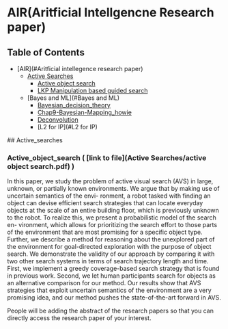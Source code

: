 # AIR(Aritficial Intellgencne Research paper)

## Table of Contents
- [AIR](#Aritficial intellegence research paper)
    - [Active Searches](#Active_searches)
        - [Active object search](#Active_object_search)
        - [LKP Manipulation based guided search](#LKP_Manipulation_based_guided_search)
    - [Bayes and ML](#Bayes and ML)
        - [Bayesian_decision_theory](#Bayesian_decision_theory)
        - [Chap9-Bayesian-Mapping_howie](#Chap9-Bayesian-Mapping_howie)
        - [Deconvolution](#Deconvolution)
        - [L2 for IP](#L2 for IP)


##<a name="Active_object_search"></a> Active_searches
###  Active_object_search ( [**link to file**](Active Searches/active object search.pdf) )
In this paper, we study the problem of active visual search (AVS) in large, unknown, or partially known environments.
We argue that by making use of uncertain semantics of the envi- ronment, a robot tasked with finding an object can devise
efficient search strategies that can locate everyday objects at the scale of an entire building floor, which is previously
unknown to the robot. To realize this, we present a probabilistic model of the search en- vironment, which allows for
prioritizing the search effort to those parts of the environment that are most promising for a specific object type. Further,
we describe a method for reasoning about the unexplored part of the environment for goal-directed exploration with
the purpose of object search. We demonstrate the validity of our approach by comparing it with two other search systems
in terms of search trajectory length and time. First, we implement a greedy coverage-based search strategy that is found
in previous work. Second, we let human participants search for objects as an alternative comparison for our method.
Our results show that AVS strategies that exploit uncertain semantics of the environment are a very promising idea,
and our method pushes the state-of-the-art forward in AVS.

People will be adding the abstract of the research papers so that you can directly access the research paper of your interest.
